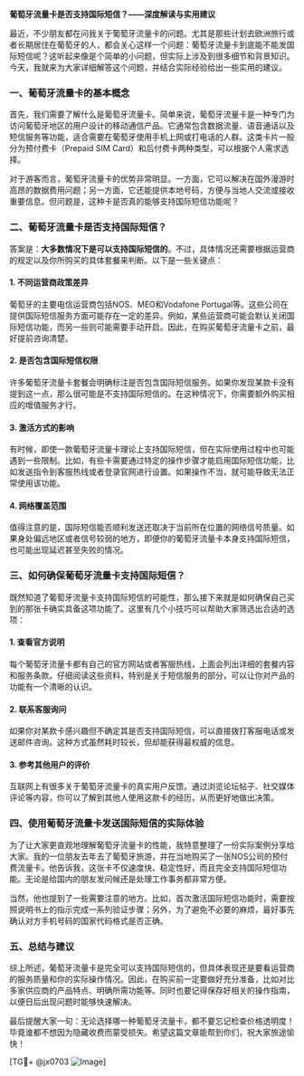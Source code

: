 **葡萄牙流量卡是否支持国际短信？——深度解读与实用建议**

最近，不少朋友都在问我关于葡萄牙流量卡的问题。尤其是那些计划去欧洲旅行或者长期居住在葡萄牙的人，都会关心这样一个问题：葡萄牙流量卡到底能不能发国际短信呢？这听起来像是个简单的小问题，但实际上涉及到很多细节和背景知识。今天，我就来为大家详细解答这个问题，并结合实际经验给出一些实用的建议。

### 一、葡萄牙流量卡的基本概念

首先，我们需要了解什么是葡萄牙流量卡。简单来说，葡萄牙流量卡是一种专门为访问葡萄牙地区的用户设计的移动通信产品。它通常包含数据流量、语音通话以及短信服务等功能，适合需要在葡萄牙使用手机上网或打电话的人群。这类卡片一般分为预付费卡（Prepaid SIM Card）和后付费卡两种类型，可以根据个人需求选择。

对于游客而言，葡萄牙流量卡的优势非常明显。一方面，它可以解决在国外漫游时高昂的数据费用问题；另一方面，它还能提供本地号码，方便与当地人交流或接收重要信息。但问题是，这种卡是否真的能够支持国际短信功能呢？

### 二、葡萄牙流量卡是否支持国际短信？

答案是：**大多数情况下是可以支持国际短信的**。不过，具体情况还需要根据运营商的规定以及你所购买的具体套餐来判断。以下是一些关键点：

#### 1. **不同运营商政策差异**
葡萄牙的主要电信运营商包括NOS、MEO和Vodafone Portugal等。这些公司在提供国际短信服务方面可能存在一定的差异。例如，某些运营商可能会默认关闭国际短信功能，而另一些则可能需要手动开启。因此，在购买葡萄牙流量卡之前，最好提前咨询清楚。

#### 2. **是否包含国际短信权限**
许多葡萄牙流量卡套餐会明确标注是否包含国际短信服务。如果你发现某款卡没有提到这一点，那么很可能是不支持国际短信的。在这种情况下，你需要额外购买相应的增值服务才行。

#### 3. **激活方式的影响**
有时候，即使一款葡萄牙流量卡理论上支持国际短信，但在实际使用过程中也可能遇到一些限制。比如，有些卡需要通过特定的操作步骤才能启用国际短信功能，比如发送指令到客服热线或者登录官网进行设置。如果操作不当，就可能导致无法正常使用该功能。

#### 4. **网络覆盖范围**
值得注意的是，国际短信能否顺利发送还取决于当前所在位置的网络信号质量。如果身处偏远地区或者信号较弱的地方，即便你的葡萄牙流量卡本身支持国际短信，也可能出现延迟甚至失败的情况。

### 三、如何确保葡萄牙流量卡支持国际短信？

既然知道了葡萄牙流量卡支持国际短信的可能性，那么接下来就是如何确保自己买到的那张卡确实具备这项功能了。这里有几个小技巧可以帮助大家筛选出合适的选项：

#### 1. **查看官方说明**
每个葡萄牙流量卡都有自己的官方网站或者客服热线，上面会列出详细的套餐内容和服务条款。仔细阅读这些资料，特别是关于短信服务的部分，可以让你对产品的功能有一个清晰的认识。

#### 2. **联系客服询问**
如果你对某款卡感兴趣但不确定其是否支持国际短信，可以直接拨打客服电话或发送邮件咨询。这种方式虽然耗时较长，但却能获得最权威的信息。

#### 3. **参考其他用户的评价**
互联网上有很多关于葡萄牙流量卡的真实用户反馈。通过浏览论坛帖子、社交媒体评论等内容，你可以了解到其他人使用这款卡的经历，从而更好地做出决策。

### 四、使用葡萄牙流量卡发送国际短信的实际体验

为了让大家更直观地理解葡萄牙流量卡的性能，我特意整理了一份实际案例分享给大家。我的一位朋友去年去了葡萄牙旅游，并在当地购买了一张NOS公司的预付费流量卡。他告诉我，这张卡不仅速度快、稳定性好，而且完全支持国际短信功能。无论是给国内的朋友发问候还是处理工作事务都非常方便。

当然，他也提到了一些需要注意的地方。比如，首次激活国际短信功能时，需要按照说明书上的指示完成一系列验证步骤；另外，为了避免不必要的麻烦，最好事先确认对方手机号码的国家代码格式是否正确。

### 五、总结与建议

综上所述，葡萄牙流量卡是完全可以支持国际短信的，但具体表现还是要看运营商的服务质量和你的实际操作情况。因此，在购买前一定要做好充分准备，比如对比多家供应商的产品特点、明确所需功能等。同时也要记得保存好相关的操作指南，以便日后出现问题时能够快速解决。

最后提醒大家一句：无论选择哪一种葡萄牙流量卡，都不要忘记检查价格透明度！毕竟谁都不想因为隐藏收费而蒙受损失。希望这篇文章能帮到你们，祝大家旅途愉快！

[TG💪+ @jx0703 ![Image](https://github.com/user-attachments/assets/dbca1d08-cadb-493c-b0ec-ad6f7a83f270)]